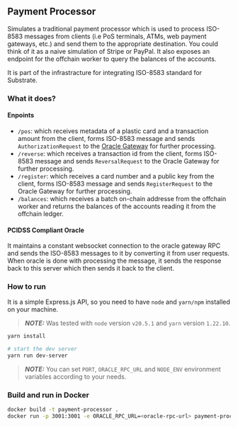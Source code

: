 ## Payment Processor

Simulates a traditional payment processor which is used to process ISO-8583 messages from clients (i.e PoS terminals, ATMs, web payment gateways, etc.) and send them to the appropriate destination. You could think of it as a naive simulation of Stripe or PayPal. It also exposes an endpoint for the offchain worker to query the balances of the accounts.

It is part of the infrastracture for integrating ISO-8583 standard for Substrate.

### What it does?

#### Enpoints

- `/pos`: which receives metadata of a plastic card and a transaction amount from the client, forms ISO-8583 message and sends `AuthorizationRequest` to the [Oracle Gateway](../pcidss/README.md) for further processing.
- `/reverse`: which receives a transaction id from the client, forms ISO-8583 message and sends `ReversalRequest` to the Oracle Gateway for further processing.
- `/register`: which receives a card number and a public key from the client, forms ISO-8583 message and sends `RegisterRequest` to the Oracle Gateway for further processing.
- `/balances`: which receives a batch on-chain addresse from the offchain worker and returns the balances of the accounts reading it from the offchain ledger.

#### PCIDSS Compliant Oracle

It maintains a constant websocket connection to the oracle gateway RPC and sends the ISO-8583 messages to it by converting it from user requests. When oracle is done with processing the message, it sends the response back to this server which then sends it back to the client.

### How to run

It is a simple Express.js API, so you need to have `node` and `yarn/npm` installed on your machine. 

> **_NOTE:_** Was tested with `node` version `v20.5.1` and `yarn` version `1.22.10`.

```bash
yarn install

# start the dev server
yarn run dev-server
```

> **_NOTE:_** You can set `PORT`, `ORACLE_RPC_URL` and `NODE_ENV` environment variables according to your needs.

### Build and run in Docker

```bash
docker build -t payment-processor .
docker run -p 3001:3001 -e ORACLE_RPC_URL=<oracle-rpc-url> payment-processor
```

